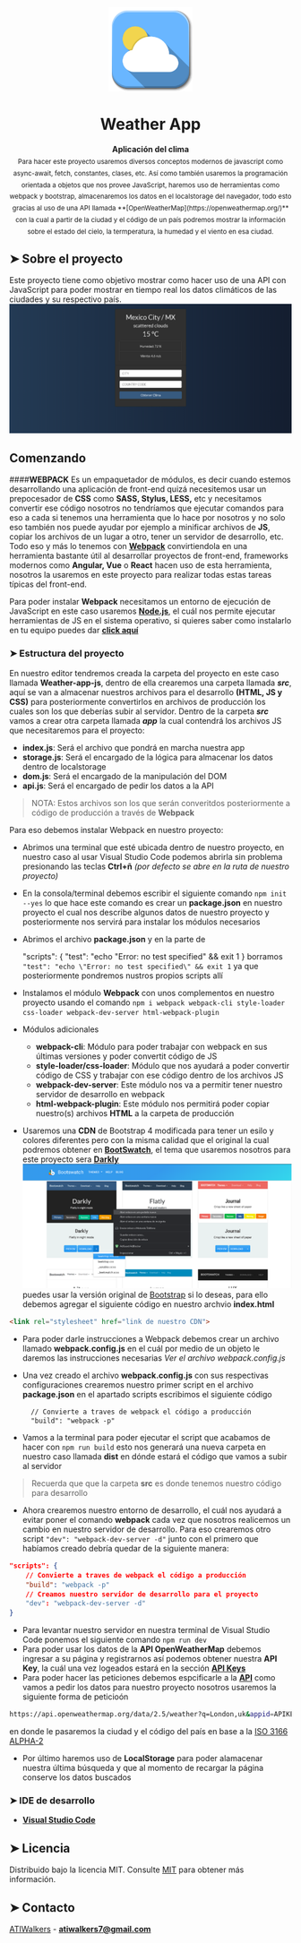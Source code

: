 <p align="center"><img src="https://raw.githubusercontent.com/TaynisRW/Weather-app-js/master/docs/icon.png" alt="Logo" width="150" height="150" />
</p>
<h1 align="center">Weather App</h1>
<p align="center"><b>Aplicación del clima</b></br>
<sub>Para hacer este proyecto usaremos diversos conceptos modernos de javascript como async-await, fetch, constantes, clases, etc. Así como también usaremos la programación orientada a objetos que nos provee JavaScript, haremos uso de herramientas como webpack y bootstrap, almacenaremos los datos en el localstorage del navegador, todo esto gracias al uso de una API llamada **[OpenWeatherMap](https://openweathermap.org/)** con la cual a partir de la ciudad y el código de un país podremos mostrar la información sobre el estado del cielo, la termperatura, la humedad y el viento en esa ciudad.</sub>
</p>

## ➤ Sobre el proyecto

Este proyecto tiene como objetivo mostrar como hacer uso de una API con JavaScript para poder mostrar en tiempo real los datos climáticos de las ciudades y su respectivo país. 
![Demo](https://raw.githubusercontent.com/TaynisRW/Weather-app-js/master/docs/Demo.png "Demo")
## Comenzando
####**WEBPACK**
Es un empaquetador de módulos, es decir cuando estemos desarrollando una aplicación de front-end quizá necesitemos usar un prepocesador de **CSS** como **SASS, Stylus, LESS,** etc y necesitamos convertir ese código nosotros no tendríamos que ejecutar comandos para eso a cada si tenemos una herramienta que lo hace por nosotros y no solo eso también nos puede ayudar por ejemplo a minificar archivos de **JS**, copiar los archivos de un lugar a otro, tener un servidor de desarrollo, etc. 
Todo eso y más lo tenemos con **[Webpack](https://webpack.js.org/)** convirtiendola en una herramienta bastante útil al desarrollar proyectos de front-end, frameworks modernos como **Angular, Vue** o **React** hacen uso de esta herramienta, nosotros la usaremos en este proyecto para realizar todas estas tareas típicas del front-end.

Para poder instalar **Webpack** necesitamos un entorno de ejecución de JavaScript en este caso usaremos **[Node.js](https://nodejs.org/es/)**, el cuál nos permite ejecutar herramientas de JS en el sistema operativo, si quieres saber como instalarlo en tu equipo puedes dar **[click aquí]()**
### ➤ Estructura del proyecto
En nuestro editor tendremos creada la carpeta del proyecto en este caso llamada **Weather-app-js**, dentro de ella crearemos una carpeta llamada ***src***, aquí se van a almacenar nuestros archivos para el desarrollo **(HTML, JS y CSS)** para posteriormente convertirlos en archivos de producción los cuales son los que deberías subir al servidor.
Dentro de la carpeta ***src*** vamos a crear otra carpeta llamada ***app*** la cual contendrá los archivos JS que necesitaremos para el proyecto:
- **index.js**: Será el archivo que pondrá en marcha nuestra app
- **storage.js**: Será el encargado de la lógica para almacenar los datos dentro de localstorage
- **dom.js**: Será el encargado de la manipulación del DOM
- **api.js**: Será el encargado de pedir los datos a la API

> NOTA: Estos archivos son los que serán converitdos posteriormente a código de producción a través de **Webpack**

Para eso debemos instalar Webpack en nuestro proyecto:
- Abrimos una terminal que esté ubicada dentro de nuestro proyecto, en nuestro caso al usar Visual Studio Code podemos abrirla sin problema presionando las teclas **Ctrl+ñ** *(por defecto se abre en la ruta de nuestro proyecto)*
- En la consola/terminal debemos escribir el siguiente comando 
`npm init --yes` lo que hace este comando es crear un **package.json** en nuestro proyecto el cual nos describe algunos datos de nuestro proyecto y posteriormente nos servirá para instalar los módulos necesarios
- Abrimos el archivo **package.json** y en la parte de 


    "scripts": {
    	"test": "echo \"Error: no test specified\" && exit 1
    } 
borramos `"test": "echo \"Error: no test specified\" && exit 1` ya que posteriormente pondremos nustros propios scripts allí  
- Instalamos el módulo **Webpack** con unos complementos en nuestro proyecto usando el comando 
`npm i webpack webpack-cli style-loader css-loader webpack-dev-server html-webpack-plugin`

 -  Módulos adicionales	
	- **webpack-cli**: Módulo para poder trabajar con webpack en sus últimas versiones y poder convertit código de JS
	- **style-loader/css-loader**: Módulo que nos ayudará a poder convertir código de CSS y trabajar con ese código dentro 				  de los archivos JS
	- **webpack-dev-server**: Este módulo nos va a permitir tener nuestro servidor de desarrollo en webpack
	- **html-webpack-plugin**: Este módulo nos permitirá poder copiar nuestro(s) archivos **HTML** a la carpeta de producción
- Usaremos una **CDN** de Bootstrap 4 modificada para tener un esilo y colores diferentes pero con la misma calidad que el original la cual podremos obtener en **[BootSwatch](https://bootswatch.com/)**, el tema que usaremos nosotros para este proyecto sera **[Darkly](https://bootswatch.com/4/darkly/bootstrap.min.css)**
![Demo](https://raw.githubusercontent.com/TaynisRW/Weather-app-js/master/docs/CDN%20de%20Bootswatch.png "CDN")
puedes usar la versión original de [Bootstrap](https://getbootstrap.com/docs/4.5/getting-started/introduction/) si lo deseas, para ello debemos agregar el siguiente código en nuestro archvio **index.html** 
```html
<link rel="stylesheet" href="link de nuestro CDN">
```
- Para poder darle instrucciones a Webpack debemos crear un archivo llamado **webpack.config.js** en el cuál por medio de un objeto le daremos las instrucciones necesarias *Ver el archivo webpack.config.js*
- Una vez creado el archivo **webpack.config.js** con sus respectivas configuraciones crearemos nuestro primer script en el archivo **package.json** en el apartado scripts escribimos el siguiente código
    
    	// Convierte a traves de webpack el código a producción
    	"build": "webpack -p"
- Vamos a la terminal para poder ejecutar el script que acabamos de hacer con `npm run build` esto nos generará una nueva carpeta en nuestro caso llamada **dist** en dónde estará el código que vamos a subir al servidor
> Recuerda que que la carpeta **src** es donde tenemos nuestro código para desarrollo
- Ahora crearemos nuestro entorno de desarrollo, el cuál nos ayudará a evitar poner el comando **webpack** cada vez que nosotros realicemos un cambio en nuestro servidor de desarrollo. Para eso crearemos otro script  `"dev": "webpack-dev-server -d"` junto con el primero que habíamos creado debría quedar de la siguiente manera:
```json
"scripts": {
	// Convierte a traves de webpack el código a producción
	"build": "webpack -p"
	// Creamos nuestro servidor de desarrollo para el proyecto
	"dev": "webpack-dev-server -d"
}
```
- Para levantar nuestro servidor en nuestra terminal de Visual Studio Code ponemos el siguiente comando `npm run dev`
- Para poder usar los datos de la **API OpenWeatherMap** debemos ingresar a su página y registrarnos así podemos obtener nuestra **API Key**, la cuál una vez logeados estará en la sección **[API Keys](https://home.openweathermap.org/api_keys)**
- Para poder hacer las peticiones debemos espcificarle a la **[API](https://openweathermap.org/current)** como vamos a pedir los datos para nuestro proyecto nosotros usaremos la siguiente forma de peticioón 
```bash
https://api.openweathermap.org/data/2.5/weather?q=London,uk&appid=APIKEY&units=metric 
```
en donde le pasaremos la ciudad y el código del país en base a la [ISO 3166 ALPHA-2](https://laendercode.net/es/countries.html)
- Por último haremos uso de **LocalStorage** para poder alamacenar nuestra última búsqueda y que al momento de recargar la página conserve los datos buscados 

### ➤ IDE de desarrollo
- **[Visual Studio Code](https://code.visualstudio.com/)**

## ➤ Licencia

Distribuido bajo la licencia MIT. Consulte [MIT](https://opensource.org/licenses/MIT) para obtener más información.

## ➤ Contacto
[ATIWalkers](https://atiwalkers.com.mx) - **atiwalkers7@gmail.com**
